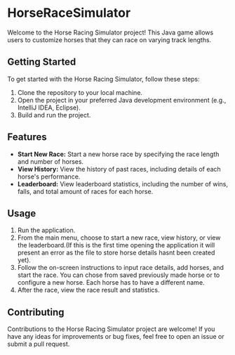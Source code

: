 # HorseRaceSimulator
Welcome to the Horse Racing Simulator project! This Java game allows users to customize horses that they can race on varying track lengths.

## Getting Started

To get started with the Horse Racing Simulator, follow these steps:

1. Clone the repository to your local machine.
2. Open the project in your preferred Java development environment (e.g., IntelliJ IDEA, Eclipse).
3. Build and run the project.

## Features

- **Start New Race:** Start a new horse race by specifying the race length and number of horses.
- **View History:** View the history of past races, including details of each horse's performance.
- **Leaderboard:** View leaderboard statistics, including the number of wins, falls, and total amount of races for each horse.

## Usage

1. Run the application.
2. From the main menu, choose to start a new race, view history, or view the leaderboard.(If this is the first time opening the application it will present an error as the file to store horse details hasnt been created yet).
3. Follow the on-screen instructions to input race details, add horses, and start the race. You can chose from saved previously made horse or to configure a new horse. Each horse has to have a different name.
4. After the race, view the race result and statistics.

## Contributing

Contributions to the Horse Racing Simulator project are welcome! If you have any ideas for improvements or bug fixes, feel free to open an issue or submit a pull request.

